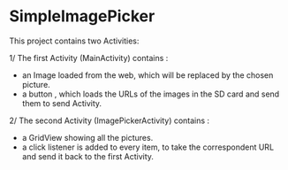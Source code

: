SimpleImagePicker
=================

This project contains two Activities:

1/ The first Activity (MainActivity) contains :
- an Image loaded from the web, which will be replaced by the chosen picture.
- a button , which loads the URLs of the images in the SD card and send them to send Activity.

2/ The second Activity (ImagePickerActivity)  contains :
- a GridView showing all the pictures.
- a click listener is added to every item, to take the correspondent URL and send it back to the first Activity.
